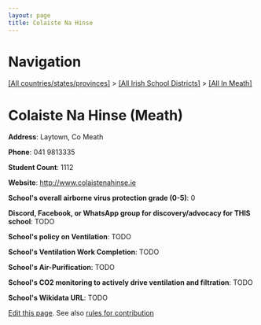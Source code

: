 ```yaml
---
layout: page
title: Colaiste Na Hinse
---
```

# Navigation

[[All countries/states/provinces]](../../..) > [[All Irish School Districts]](../..) > [[All In Meath]](..)

# Colaiste Na Hinse (Meath)

**Address**: Laytown, Co Meath

**Phone**: 041 9813335

**Student Count**: 1112

**Website**: <http://www.colaistenahinse.ie>

**School's overall airborne virus protection grade (0-5)**: 0

**Discord, Facebook, or WhatsApp group for discovery/advocacy for THIS school**: TODO

**School's policy on Ventilation**: TODO

**School's Ventilation Work Completion**: TODO

**School's Air-Purification**: TODO

**School's CO2 monitoring to actively drive ventilation and filtration**: TODO

**School's Wikidata URL**: TODO


[Edit this page](https://github.com/ventilate-schools/Ireland/edit/main/./Meath/Colaiste_Na_Hinse.md). See also [rules for contribution](../../../contribution-rules/)